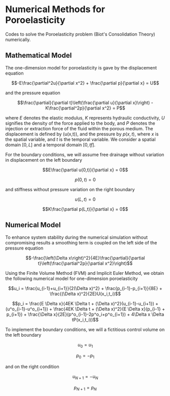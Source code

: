 # Numerical Methods for Poroelasticity

Codes to solve the Poroelasticity problem (Biot's Consolidation Theory) numerically.

## Mathematical Model

The one-dimension model for poroelasticity is gave by the displacement equation

```math
-E\frac{\partial^2u}{\partial x^2} + \frac{\partial p}{\partial x} = U
```

and the pressure equation

```math
\frac{\partial}{\partial t}\left(\frac{\partial u}{\partial x}\right) - K\frac{\partial^2p}{\partial x^2} = P
```

where $E$ denotes the elastic modulus, $K$ represents hydraulic conductivity, $U$ signifies the density of the force applied to the body, and $P$ denotes the injection or extraction force of the fluid within the porous medium. The displacement is defined by \(u(x,t)\), and the pressure by $p(x,t)$, where $x$ is the spatial variable, and $t$ is the temporal variable. We consider a spatial domain $[0,L]$ and a temporal domain $[0,tf]$.

For the boundary conditions, we will assume free drainage without variation in displacement on the left boundary

```math
E\frac{\partial u(0,t)}{\partial x} = 0
```

```math
p(0,t) = 0
```

and stiffness without pressure variation on the right boundary

```math
u(L,t) = 0
```

```math
K\frac{\partial p(L,t)}{\partial x} = 0
```

## Numerical Model

To enhance system stability during the numerical simulation without compromising results a smoothing term is coupled on the left side of the pressure equation

```math
-\frac{\left(\Delta x\right)^2}{4E}\frac{\partial}{\partial t}\left(\frac{\partial^2p}{\partial x^2}\right)
```

Using the Finite Volume Method (FVM) and Implicit Euler Method, we obtain the following numerical model for one-dimension poroelasticity

```math
u_i = \frac{u_{i-1}+u_{i+1}}{2(\Delta x)^2} + \frac{p_{i-1}-p_{i+1}}{8E} + \frac{(\Delta x)^2}{2E}U(x_i,t_i)
```

```math
p_i = \frac{E \Delta x}{4EK \Delta t + (\Delta x)^2}(u_{i-1}-u_{i+1}) + (u^o_{i-1}-u^o_{i+1}) + \frac{4EK \Delta t + (\Delta x)^2}{E \Delta x}(p_{i-1} + p_{i+1}) + \frac{\Delta x}{2E}(p^o_{i-1}-2p^o_i+p^o_{i+1}) + 4\Delta x \Delta tP(x_i,t_i))
```

To implement the boundary conditions, we will a fictitious control volume on the left boundary

```math
u_0 = u_1 
```

```math
p_0 = -p_1
```

and on the right condition

```math
u_{N+1} = -u_{N}
```

```math
p_{N+1} = p_{N}
```


